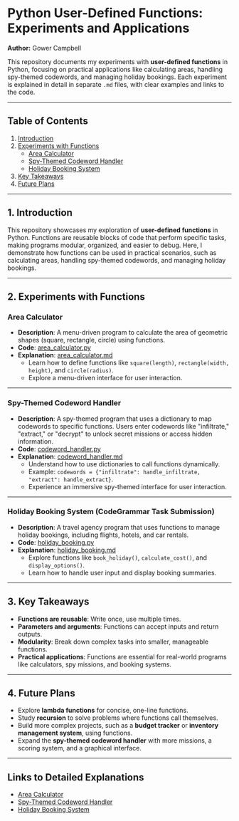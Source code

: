 # Python User-Defined Functions: Experiments and Applications  
**Author:** Gower Campbell  

This repository documents my experiments with **user-defined functions** in Python, focusing on practical applications like calculating areas, handling spy-themed codewords, and managing holiday bookings. Each experiment is explained in detail in separate `.md` files, with clear examples and links to the code.

---

## Table of Contents  
1. [Introduction](#introduction)  
2. [Experiments with Functions](#experiments-with-functions)  
   - [Area Calculator](#area-calculator)  
   - [Spy-Themed Codeword Handler](#spy-themed-codeword-handler)  
   - [Holiday Booking System](#holiday-booking-system)  
3. [Key Takeaways](#key-takeaways)  
4. [Future Plans](#future-plans)  

---

## 1. Introduction  
This repository showcases my exploration of **user-defined functions** in Python. Functions are reusable blocks of code that perform specific tasks, making programs modular, organized, and easier to debug. Here, I demonstrate how functions can be used in practical scenarios, such as calculating areas, handling spy-themed codewords, and managing holiday bookings.

---

## 2. Experiments with Functions  

### Area Calculator  
- **Description**: A menu-driven program to calculate the area of geometric shapes (square, rectangle, circle) using functions.  
- **Code**: [area_calculator.py](./area_calculator.py)  
- **Explanation**: [area_calculator.md](./area_calculator.md)  
  - Learn how to define functions like `square(length)`, `rectangle(width, height)`, and `circle(radius)`.  
  - Explore a menu-driven interface for user interaction.  

---

### Spy-Themed Codeword Handler  
- **Description**: A spy-themed program that uses a dictionary to map codewords to specific functions. Users enter codewords like "infiltrate," "extract," or "decrypt" to unlock secret missions or access hidden information.  
- **Code**: [codeword_handler.py](./codeword_handler.py)  
- **Explanation**: [codeword_handler.md](./codeword_handler.md)  
  - Understand how to use dictionaries to call functions dynamically.  
  - Example: `codewords = {"infiltrate": handle_infiltrate, "extract": handle_extract}`.  
  - Experience an immersive spy-themed interface for user interaction.  

---

### Holiday Booking System (CodeGrammar Task Submission)
- **Description**: A travel agency program that uses functions to manage holiday bookings, including flights, hotels, and car rentals.  
- **Code**: [holiday_booking.py](CoGrammar-BootCamp-Tasks/holiday_booking.py)  
- **Explanation**: [holiday_booking.md](./holiday_booking.md)  
  - Explore functions like `book_holiday()`, `calculate_cost()`, and `display_options()`.  
  - Learn how to handle user input and display booking summaries.  

---

## 3. Key Takeaways  
- **Functions are reusable**: Write once, use multiple times.  
- **Parameters and arguments**: Functions can accept inputs and return outputs.  
- **Modularity**: Break down complex tasks into smaller, manageable functions.  
- **Practical applications**: Functions are essential for real-world programs like calculators, spy missions, and booking systems.  

---

## 4. Future Plans  
- Explore **lambda functions** for concise, one-line functions.  
- Study **recursion** to solve problems where functions call themselves.  
- Build more complex projects, such as a **budget tracker** or **inventory management system**, using functions.  
- Expand the **spy-themed codeword handler** with more missions, a scoring system, and a graphical interface.  

---

## Links to Detailed Explanations  
- [Area Calculator](./area_calculator.md)  
- [Spy-Themed Codeword Handler](./codeword_handler.md)  
- [Holiday Booking System](./holiday_booking.md)  
